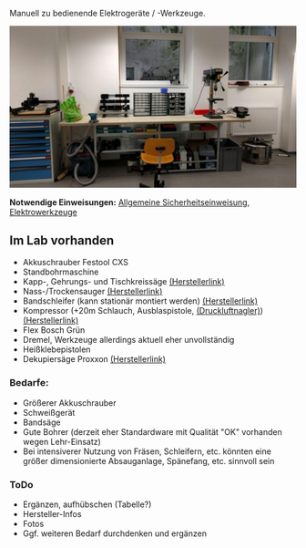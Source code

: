 Manuell zu bedienende Elektrogeräte / -Werkzeuge.

![](img_e-werkzeuge/nebenraum1.jpg)

**Notwendige Einweisungen:** [Allgemeine Sicherheitseinweisung](!de/Einweisungen_und_Regeln/index), [Elektrowerkzeuge](!de/Einweisungen_und_Regeln/Einweisung_Elektro-Werkzeuge/index)

## Im Lab vorhanden

- Akkuschrauber Festool CXS
- Standbohrmaschine
- Kapp-, Gehrungs- und Tischkreissäge [(Herstellerlink)](http://de.ryobitools.eu/elektrowerkzeuge/halbstationare-gerate/rtms1800/rtms1800-g/)
- Nass-/Trockensauger [(Herstellerlink)](https://www.bosch-professional.com/de/de/gas-25-l-sfc-6152-ocs-p/)
- Bandschleifer (kann stationär montiert werden) [(Herstellerlink)](https://www.bosch-do-it.de/de/de/bosch-elektrowerkzeuge/werkzeuge/pbs-75-ae-3165140633185-199910.jsp)
- Kompressor (+20m Schlauch, Ausblaspistole, [(Druckluftnagler)](http://www.prebena.de/article/produkte/12-xr-serie-und-workline-set/288-2xr-es40)) [(Herstellerlink)](http://www.prebena.de/article/produkte/13-kompressoren/10-vigon-240)
- Flex Bosch Grün
- Dremel, Werkzeuge allerdings aktuell eher unvollständig
- Heißklebepistolen
- Dekupiersäge Proxxon [(Herstellerlink)](http://www.proxxon.com/de/micromot/28092.php)

### Bedarfe:
- Größerer Akkuschrauber
- Schweißgerät
- Bandsäge
- Gute Bohrer (derzeit eher Standardware mit Qualität "OK" vorhanden wegen Lehr-Einsatz)
- Bei intensiverer Nutzung von Fräsen, Schleifern, etc. könnten eine größer dimensionierte Absauganlage, Spänefang, etc. sinnvoll sein

### ToDo
- Ergänzen, aufhübschen (Tabelle?)
- Hersteller-Infos
- Fotos
- Ggf. weiteren Bedarf durchdenken und ergänzen
